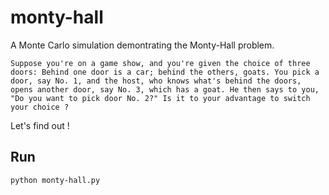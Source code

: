 # monty-hall
A Monte Carlo simulation demontrating the Monty-Hall problem.

```
Suppose you're on a game show, and you're given the choice of three doors: Behind one door is a car; behind the others, goats. You pick a door, say No. 1, and the host, who knows what's behind the doors, opens another door, say No. 3, which has a goat. He then says to you, "Do you want to pick door No. 2?" Is it to your advantage to switch your choice ? 
```

Let's find out !

## Run

```
python monty-hall.py
```